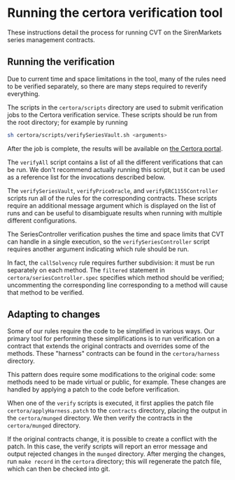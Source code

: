 # Running the certora verification tool

These instructions detail the process for running CVT on the SirenMarkets series
management contracts.

## Running the verification

Due to current time and space limitations in the tool, many of the rules need to
be verified separately, so there are many steps required to reverify everything.

The scripts in the `certora/scripts` directory are used to submit verification
jobs to the Certora verification service. These scripts should be run from the
root directory; for example by running

```sh
sh certora/scripts/verifySeriesVault.sh <arguments>
```

After the job is complete, the results will be available on
[the Certora portal](https://vaas-stg.certora.com/).

The `verifyAll` script contains a list of all the different verifications that
can be run. We don't recommend actually running this script, but it can be used
as a reference list for the invocations described below.

The `verifySeriesVault`, `verifyPriceOracle`, and `verifyERC1155Controller`
scripts run all of the rules for the corresponding contracts. These scripts
require an additional message argument which is displayed on the list of runs
and can be useful to disambiguate results when running with multiple different
configurations.

The SeriesController verification pushes the time and space limits that CVT can
handle in a single execution, so the `verifySeriesController` script requires
another argument indicating which rule should be run.

In fact, the `callSolvency` rule requires further subdivision: it must be run
separately on each method. The `filtered` statement in
`certora/seriesController.spec` specifies which method should be verified;
uncommenting the corresponding line corresponding to a method will cause that
method to be verified.

## Adapting to changes

Some of our rules require the code to be simplified in various ways. Our
primary tool for performing these simplifications is to run verification on a
contract that extends the original contracts and overrides some of the methods.
These "harness" contracts can be found in the `certora/harness` directory.

This pattern does require some modifications to the original code: some methods
need to be made virtual or public, for example. These changes are handled by
applying a patch to the code before verification.

When one of the `verify` scripts is executed, it first applies the patch file
`certora/applyHarness.patch` to the `contracts` directory, placing the output
in the `certora/munged` directory. We then verify the contracts in the
`certora/munged` directory.

If the original contracts change, it is possible to create a conflict with the
patch. In this case, the verify scripts will report an error message and output
rejected changes in the `munged` directory. After merging the changes, run
`make record` in the `certora` directory; this will regenerate the patch file,
which can then be checked into git.
